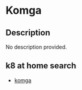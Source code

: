 # Komga

## Description

No description provided.

## k8 at home search

- [komga](https://nanne.dev/k8s-at-home-search/#/komga)
